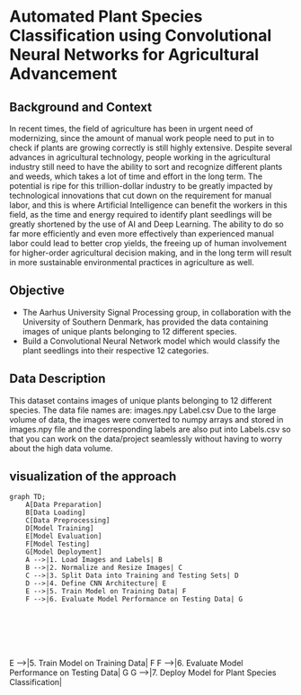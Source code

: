 # Automated Plant Species Classification using Convolutional Neural Networks for Agricultural Advancement
## Background and Context
In recent times, the field of agriculture has been in urgent need of modernizing, since the amount of manual work people need to put in to check if plants are growing correctly is still highly extensive. 
Despite several advances in agricultural technology, people working in the agricultural industry still need to have the ability to sort and recognize different plants and weeds, which takes a lot of time and effort in the long term. 
The potential is ripe for this trillion-dollar industry to be greatly impacted by technological innovations that cut down on the requirement for manual labor, and this is where 
Artificial Intelligence can benefit the workers in this field, as the time and energy required to identify plant seedlings will be greatly shortened by the use of AI and Deep Learning. 
The ability to do so far more efficiently and even more effectively than experienced manual labor could lead to better crop yields, the freeing up of human involvement for higher-order agricultural decision making, and
in the long term will result in more sustainable environmental practices in agriculture as well. 
## Objective 
* The Aarhus University Signal Processing group, in collaboration with the University of Southern Denmark, has provided the data containing images of unique plants belonging to 12 different species.
* Build a Convolutional Neural Network model which would classify the plant seedlings into their respective 12 categories.
## Data Description 
This dataset contains images of unique plants belonging to 12 different species. 
The data file names are: images.npy Label.csv Due to the large volume of data, the images were converted to numpy arrays and stored in images.npy file and
the corresponding labels are also put into Labels.csv so that you can work on the data/project seamlessly without having to worry about the high data volume.
## visualization of the approach
```mermaid
graph TD;
    A[Data Preparation]
    B[Data Loading]
    C[Data Preprocessing]
    D[Model Training]
    E[Model Evaluation]
    F[Model Testing]
    G[Model Deployment]
    A -->|1. Load Images and Labels| B
    B -->|2. Normalize and Resize Images| C
    C -->|3. Split Data into Training and Testing Sets| D
    D -->|4. Define CNN Architecture| E
    E -->|5. Train Model on Training Data| F
    F -->|6. Evaluate Model Performance on Testing Data| G
   
  
   

    
    

```
 E -->|5. Train Model on Training Data| F
    F -->|6. Evaluate Model Performance on Testing Data| G
    G -->|7. Deploy Model for Plant Species Classification|
